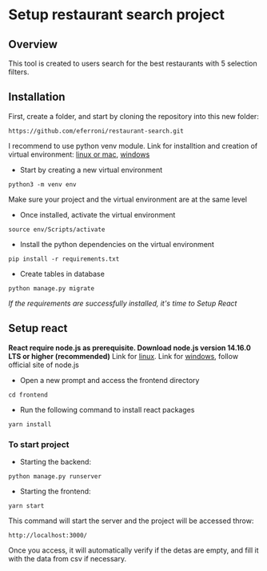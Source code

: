 # Setup restaurant search project

## Overview
This tool is created to users search for the best restaurants with 5 selection filters.


## Installation

First, create a folder, and start by cloning the repository into this new folder:

```
https://github.com/eferroni/restaurant-search.git
```

I recommend to use python venv module.
Link for installtion and creation of virtual environment:
[linux or mac](https://gist.github.com/Geoyi/d9fab4f609e9f75941946be45000632b),
[windows](https://packaging.python.org/guides/installing-using-pip-and-virtual-environments/)


- Start by creating a new virtual environment

```
python3 -m venv env
```

Make sure your project and the virtual environment are at the same level


- Once installed, activate the virtual environment

```
source env/Scripts/activate
```

- Install the python dependencies on the virtual environment


```
pip install -r requirements.txt
```

- Create tables in database

```
python manage.py migrate
```

_If the requirements are successfully installed, it's time to Setup React_


## Setup react
**React require node.js as prerequisite. Download node.js version 14.16.0 LTS or higher (recommended)**
Link for [linux](https://www.digitalocean.com/community/tutorials/how-to-install-node-js-on-ubuntu-18-04). Link
for [windows](https://nodejs.org/en/),  follow official site of node.js

- Open a new prompt and access the frontend directory
```
cd frontend
```

- Run the following command to install react packages
```
yarn install
```


### To start project

- Starting the backend:

```
python manage.py runserver
```

- Starting the frontend:
```
yarn start
```

This command will start the server and the project will be accessed throw:

```
http://localhost:3000/
```

Once you access, it will automatically verify if the detas are empty, and fill it with the data from csv if necessary.
